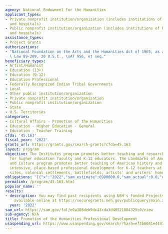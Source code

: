 ```yaml
---
agency: National Endowment for the Humanities
applicant_types:
- Private nonprofit institution/organization (includes institutions of higher education
  and hospitals)
- Public nonprofit institution/organization (includes institutions of higher education
  and hospitals)
assistance_types:
- Project Grants
authorizations:
- "National Foundation on the Arts and the Humanities Act of 1965, as amended, Public\
  \ Law 89-209, 20 U.S.C., \xA7 956, et seq."
beneficiary_types:
- Artist/Humanist
- Education (13+)
- Education (9-12)
- Education Professional
- Federally Recognized Indian Tribal Governments
- Local
- Other public institution/organization
- Private nonprofit institution/organization
- Public nonprofit institution/organization
- State
- U.S. Territories
categories:
- Cultural Affairs - Promotion of the Humanities
- Education - Higher Education - General
- Education - Teacher Training
cfda: '45.163'
fiscal_year: '2022'
grants_url: https://grants.gov/search-grants?cfda=45.163
layout: program
objective: The Institutes program promotes better teaching and research in the humanities
  for higher education faculty and K-12 educators. The Landmarks of American History
  and Culture program promotes better teaching of American history and culture through
  intensive, place-based professional development for K-12 teachers at historical
  sites, colonial settlements, battlefields, artists' and writers' homes.
obligations: '[{"x":"2022","sam_estimate":6990000.0,"sam_actual":0.0,"usa_spending_actual":7044083.39},{"x":"2023","sam_estimate":0.0,"sam_actual":0.0,"usa_spending_actual":-193124.81},{"x":"2024","sam_estimate":0.0,"sam_actual":0.0,"usa_spending_actual":0.0}]'
permalink: /program/45.163.html
popular_name: ''
results:
- description: You may find past recipients using NEH's Funded Projects Query Form
    available online at https://securegrants.neh.gov/publicquery/main.aspx.
  year: '2022'
sam_url: https://sam.gov/fal/e0a388deb9dc43cda3d40521884325c0/view
sub-agency: N/A
title: Promotion of the Humanities Professional Development
usaspending_url: https://www.usaspending.gov/search/?hash=ef3b6081e4443c88a9ab8b7f1954d850
---
```

